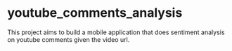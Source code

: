 # youtube_comments_analysis
This project aims to build a mobile application that does sentiment analysis on youtube comments given the video url.
